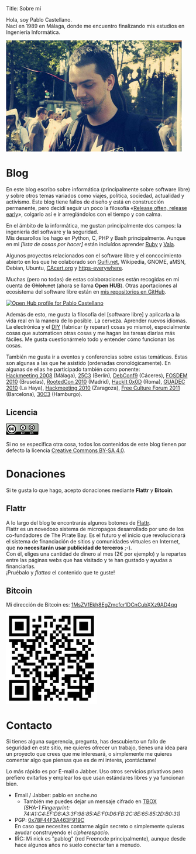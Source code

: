 Title: Sobre mí

Hola, soy Pablo Castellano.  
Nací en 1989 en Málaga, donde me encuentro finalizando mis estudios en Ingeniería Informática.

![foto1](/img/foto1.jpg)

# Blog

En este blog escribo sobre informática (principalmente sobre software libre) y sobre otros temas variados como viajes, política, sociedad, actualidad y activismo.
Este blog tiene fallos de diseño y está en construcción permanente, pero decidí seguir un poco la filosofía «[Release often, release early](https://en.wikipedia.org/wiki/Release_early,_release_often)», colgarlo así e ir arreglándolos con el tiempo y con calma.

En el ámbito de la informática, me gustan principalmente dos campos: la ingeniería del software y la seguridad.  
Mis desarollos los hago en Python, C, PHP y Bash principalmente. Aunque en mi *[lista de cosas por hacer]* están incluídos
aprender [Ruby](https://en.wikipedia.org/wiki/Ruby_%28programming_language%29) y [Vala](https://en.wikipedia.org/wiki/Vala_%28programming_language%29).

Algunos proyectos relacionados con el software libre y el concocimiento abierto en los que he colaborado son [Guifi.net](http://guifi.net/es), Wikipedia, GNOME, aMSN, Debian, Ubuntu, [CAcert.org](http://www.cacert.org/) y [https-everywhere](https://www.eff.org/es/https-everywhere).

Muchas (pero no todas) de estas colaboraciones están recogidas en mi cuenta de <strike>Ohloh.net</strike> (ahora se llama **Open HUB**). Otras aportaciones al ecosistema del software libre están en [mis repositorios en GitHub](http://github.com/PabloCastellano/).

<a href='https://www.openhub.net/accounts/51740?ref=Detailed' target='_blank'>
<img alt='Open Hub profile for Pablo Castellano' border='0' height='35' src='https://www.openhub.net/accounts/51740/widgets/account_detailed.gif' width='230' />
</a>

Además de esto, me gusta la filosofía del [software libre] y aplicarla a la vida real en la manera de lo posible. La cerveza. Aprender nuevos idiomas. La electrónica y el [DIY](https://es.wikipedia.org/wiki/H%C3%A1galo_usted_mismo) (fabricar (y reparar) cosas yo mismo), especialmente cosas que automaticen otras cosas y me hagan las tareas diarias más fáciles. Me gusta cuestionármelo todo y entender cómo funcionan las cosas. 

También me gusta ir a eventos y conferencias sobre estas temáticas. Estas son algunas a las que he asistido (ordenadas cronológicamente).
En algunas de ellas he participado también como ponente:  
[Hackmeeting 2008](http://www.sindominio.net/hackmeeting/index.php?title=2008/Portada) (Málaga),
[25C3](http://events.ccc.de/congress/2008/wiki/Main_Page/) (Berlín),
[DebConf9](http://debconf9.debconf.org/) (Cáceres),
[FOSDEM 2010](http://archive.fosdem.org/2010/) (Bruselas),
[RootedCon 2010](http://www.rootedcon.es/archivo/rooted-con-2010.html) (Madrid),
[HackIt 0x0D](http://it.hackmeeting.org/home.html) (Roma),
[GUADEC 2010](http://2010.guadec.org/index.php/guadec/index) (La Haya),
[Hackmeeting 2010](http://www.sindominio.net/hackmeeting/index.php?title=2010/Portada) (Zaragoza),
[Free Culture Forum 2011](http://www.2011.fcforum.net/) (Barcelona),
[30C3](http://events.ccc.de/congress/2013/wiki/Main_Page) (Hamburgo).

## Licencia

![Logo CC BY-SA 4.0](/img/by-sa-4.0-88x31.png)

Si no se especifica otra cosa, todos los contenidos de este blog tienen por defecto la licencia
[Creative Commons BY-SA 4.0](https://creativecommons.org/licenses/by-sa/4.0/deed.es_ES).

# Donaciones

Si te gusta lo que hago, acepto donaciones mediante **Flattr** y **Bitcoin**.

## Flattr

A lo largo del blog te encontrarás algunos botones de [Flattr](https://flattr.com/).  
Flattr es un novedoso sistema de micropagos desarrollado por uno de los co-fundadores de The Pirate Bay. Es el futuro y el inicio que revolucionará el sistema de financiación de sitios y comunidades virtuales en Internet, que **no necesitarán usar publicidad de terceros** ;-).  
Con él, eliges una cantidad de dinero al mes (2€ por ejemplo) y la repartes entre las páginas webs que has visitado y te han gustado y ayudas a financiarlas.  
¡Pruébalo y *flattea* el contenido que te guste!

<script id='fb2dlpv'>(function(i){var f,s=document.getElementById(i);f=document.createElement('iframe');f.src='//api.flattr.com/button/view/?uid=pablog&button=compact&url='+encodeURIComponent(document.URL);f.title='Flattr';f.height=24;f.width=110;f.style.borderWidth=0;s.parentNode.insertBefore(f,s);})('fb2dlpv');</script>

## Bitcoin

Mi dirección de Bitcoin es: [1MsZVfEkh8EgZmcfcr1DCnCubXXz9AD4qq](bitcoin:1MsZVfEkh8EgZmcfcr1DCnCubXXz9AD4qq)

[![bitcoin qr](/img/bitcoin_qr.png)](https://blockchain.info/address/1MsZVfEkh8EgZmcfcr1DCnCubXXz9AD4qq)

# Contacto

Si tienes alguna sugerencia, pregunta, has descubierto un fallo de seguridad en este sitio, me quieres ofrecer un trabajo, tienes una idea para un proyecto que crees que me interesará, o simplemente me quieres comentar algo que piensas que es de mi interés, ¡contáctame!

Lo más rápido es por E-mail o Jabber. Uso otros servicios privativos pero prefiero evitarlos y emplear los que usan estándares libres y ya funcionan bien.


- Email / Jabber: pablo en anche.no
  - También me puedes dejar un mensaje cifrado en [TBOX](https://tboxes.tracciabi.li/pablog)  
    *(SHA-1 Fingerprint: 74:A1:C4:EF:D8:A3:3F:98:85:AE:F0:D6:FB:2C:8E:65:85:2D:B0:31)*
- PGP: [0x78F44F3A463F919C](http://pgp.mit.edu/pks/lookup?op=get&search=0x78F44F3A463F919C)  
  En caso que necesites contarme algún secreto o simplemente quieras ayudar construyendo el *cipherespacio*.
- IRC: Mi nick es "pablog" (red Freenode principalmente), aunque desde hace algunos años no suelo conectar tan a menudo.
